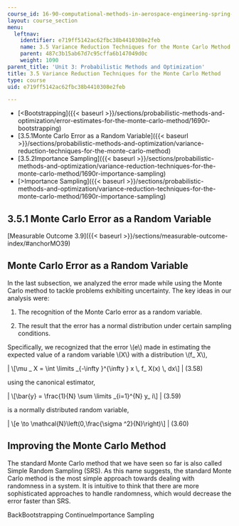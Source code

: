 ```yaml
---
course_id: 16-90-computational-methods-in-aerospace-engineering-spring-2014
layout: course_section
menu:
  leftnav:
    identifier: e719ff5142ac62fbc38b4410308e2feb
    name: 3.5 Variance Reduction Techniques for the Monte Carlo Method
    parent: 487c3b15ab67d7c95cffa6b147049d0c
    weight: 1090
parent_title: 'Unit 3: Probabilistic Methods and Optimization'
title: 3.5 Variance Reduction Techniques for the Monte Carlo Method
type: course
uid: e719ff5142ac62fbc38b4410308e2feb

---
```


*   [<Bootstrapping]({{< baseurl >}}/sections/probabilistic-methods-and-optimization/error-estimates-for-the-monte-carlo-method/1690r-bootstrapping)
*   [3.5.1Monte Carlo Error as a Random Variable]({{< baseurl >}}/sections/probabilistic-methods-and-optimization/variance-reduction-techniques-for-the-monte-carlo-method)
*   [3.5.2Importance Sampling]({{< baseurl >}}/sections/probabilistic-methods-and-optimization/variance-reduction-techniques-for-the-monte-carlo-method/1690r-importance-sampling)
*   [\>Importance Sampling]({{< baseurl >}}/sections/probabilistic-methods-and-optimization/variance-reduction-techniques-for-the-monte-carlo-method/1690r-importance-sampling)

3.5.1 Monte Carlo Error as a Random Variable
--------------------------------------------

[Measurable Outcome 3.9]({{< baseurl >}}/sections/measurable-outcome-index/#anchorMO39)

Monte Carlo Error as a Random Variable
--------------------------------------

In the last subsection, we analyzed the error made while using the Monte Carlo method to tackle problems exhibiting uncertainty. The key ideas in our analysis were:

1.  The recognition of the Monte Carlo error as a random variable.
    
2.  The result that the error has a normal distribution under certain sampling conditions.
    

Specifically, we recognized that the error \\(e\\) made in estimating the expected value of a random variable \\(X\\) with a distribution \\(f\_ X\\),

| \\\[\\mu \_ X = \\int \\limits \_{-\\infty }^{\\infty } x \\, f\_ X(x) \\, dx\\\] | (3.58) 

using the canonical estimator,

| \\\[\\bar{y} = \\frac{1}{N} \\sum \\limits \_{i=1}^{N} y\_ i\\\] | (3.59) 

is a normally distributed random variable,

| \\\[e \\to \\mathcal{N}\\left(0,\\frac{\\sigma ^2}{N}\\right)\\\] | (3.60) 

Improving the Monte Carlo Method
--------------------------------

The standard Monte Carlo method that we have seen so far is also called Simple Random Sampling (SRS). As this name suggests, the standard Monte Carlo method is the most simple approach towards dealing with randomness in a system. It is intuitive to think that there are more sophisticated approaches to handle randomness, which would decrease the error faster than SRS.

BackBootstrapping ContinueImportance Sampling
